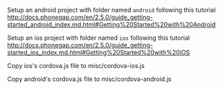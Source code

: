 
Setup an android project with folder named `android` following this tutorial http://docs.phonegap.com/en/2.5.0/guide_getting-started_android_index.md.html#Getting%20Started%20with%20Android

Setup an ios project with folder named `ios` following this tutorial http://docs.phonegap.com/en/2.5.0/guide_getting-started_ios_index.md.html#Getting%20Started%20with%20iOS

Copy ios's cordova.js file to misc/cordova-ios.js

Copy android's cordova.js file to misc/cordova-android.js
